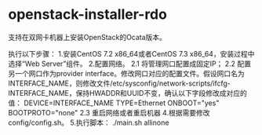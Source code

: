 # openstack-installer-rdo
支持在双网卡机器上安装OpenStack的Ocata版本。

执行以下步骤：
1.安装CentOS 7.2 x86_64或者CentOS 7.3 x86_64，安装过程中选择“Web Server”组件。
2.配置网络。
	2.1 将管理网口配置成固定IP；
	2.2 配置另一个网口作为provider interface。修改网口对应的配置文件。假设网口名为INTERFACE_NAME，则修改文件/etc/sysconfig/network-scripts/ifcfg-INTERFACE_NAME，保持HWADDR和UUID不变，确认以下字段修改成对应的值：
		DEVICE=INTERFACE_NAME
		TYPE=Ethernet
		ONBOOT="yes"
		BOOTPROTO="none"
	2.3 重启网络或者重启机器
4.根据需要修改config/config.sh。
5.执行脚本：
	./main.sh allinone

